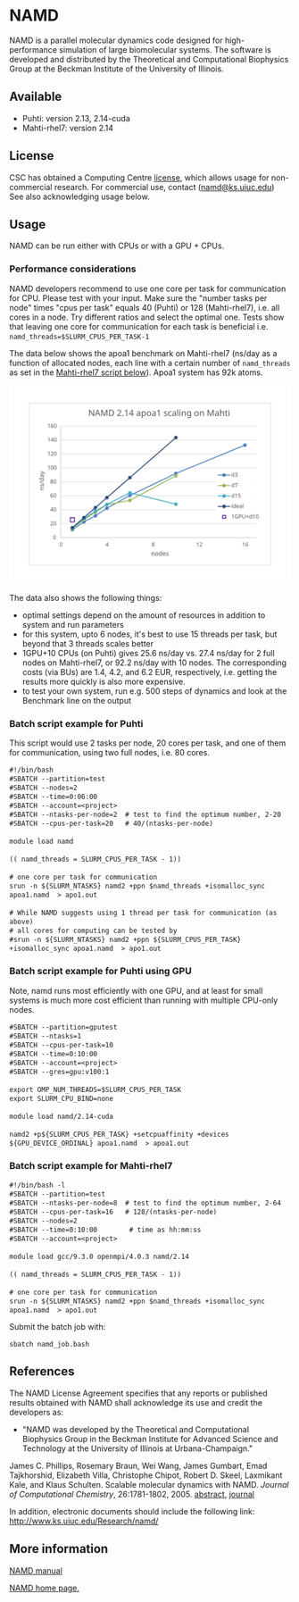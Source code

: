 # NAMD

NAMD is a parallel molecular dynamics code designed for high-performance
simulation of large biomolecular systems. The software is developed and
distributed by the Theoretical and Computational Biophysics Group at the
Beckman Institute of the University of Illinois.

## Available

* Puhti: version 2.13, 2.14-cuda
* Mahti-rhel7: version 2.14

## License

CSC has obtained a Computing Centre [license](https://www.ks.uiuc.edu/Research/namd/license.html),
which allows usage for non-commercial research. For commercial use, contact 
(namd@ks.uiuc.edu) See also acknowledging usage below.

## Usage

NAMD can be run either with CPUs or with a GPU + CPUs.

### Performance considerations

NAMD developers recommend to use one core per task for communication for CPU.
Please test with your input. Make sure the "number tasks per node" times 
"cpus per task" equals 40 (Puhti) or 128 (Mahti-rhel7), i.e. all cores in a node.
Try different ratios and select the optimal one. Tests show that leaving
one core for communication for each task is beneficial i.e. `namd_threads=$SLURM_CPUS_PER_TASK-1`

The data below shows the apoa1 benchmark on Mahti-rhel7 (ns/day as a function
of allocated nodes, each line with a certain number of `namd_threads`
as set in the [Mahti-rhel7 script below](#batch-script-example-for-mahti-rhel7)).
Apoa1 system has 92k atoms.

![NAMD Scaling on Mahti-rhel7](../img/namd_on_mahti_d.svg)

The data also shows the following things:

* optimal settings depend on the amount of resources in addition to system and run parameters
* for this system, upto 6 nodes, it's best to use 15 threads per task, but beyond that 3 threads scales better
* 1GPU+10 CPUs (on Puhti) gives 25.6 ns/day vs. 27.4 ns/day for 2 full nodes on Mahti-rhel7,
  or 92.2 ns/day with 10 nodes. The corresponding costs (via BUs) are 1.4, 4.2, and 
  6.2 EUR, respectively, i.e. getting the results more quickly is also more expensive.
* to test your own system, run e.g. 500 steps of dynamics and look at the Benchmark line on the output

### Batch script example for Puhti

This script would use 2 tasks per node, 20 cores per task,
and one of them for communication, using two full nodes, i.e. 80 cores.

```
#!/bin/bash 
#SBATCH --partition=test
#SBATCH --nodes=2             
#SBATCH --time=0:06:00        
#SBATCH --account=<project>
#SBATCH --ntasks-per-node=2  # test to find the optimum number, 2-20
#SBATCH --cpus-per-task=20   # 40/(ntasks-per-node)

module load namd

(( namd_threads = SLURM_CPUS_PER_TASK - 1))

# one core per task for communication
srun -n ${SLURM_NTASKS} namd2 +ppn $namd_threads +isomalloc_sync apoa1.namd  > apo1.out

# While NAMD suggests using 1 thread per task for communication (as above)
# all cores for computing can be tested by
#srun -n ${SLURM_NTASKS} namd2 +ppn ${SLURM_CPUS_PER_TASK} +isomalloc_sync apoa1.namd  > apo1.out
```
### Batch script example for Puhti using GPU

Note, namd runs most efficiently with one GPU, and at least for small systems
is much more cost efficient than running with multiple CPU-only nodes.

```
#SBATCH --partition=gputest
#SBATCH --ntasks=1         
#SBATCH --cpus-per-task=10  
#SBATCH --time=0:10:00     
#SBATCH --account=<project>
#SBATCH --gres=gpu:v100:1

export OMP_NUM_THREADS=$SLURM_CPUS_PER_TASK
export SLURM_CPU_BIND=none

module load namd/2.14-cuda

namd2 +p${SLURM_CPUS_PER_TASK} +setcpuaffinity +devices ${GPU_DEVICE_ORDINAL} apoa1.namd  > apoa1.out
```

### Batch script example for Mahti-rhel7

```
#!/bin/bash -l
#SBATCH --partition=test
#SBATCH --ntasks-per-node=8  # test to find the optimum number, 2-64
#SBATCH --cpus-per-task=16   # 128/(ntasks-per-node)
#SBATCH --nodes=2
#SBATCH --time=0:10:00        # time as hh:mm:ss
#SBATCH --account=<project>

module load gcc/9.3.0 openmpi/4.0.3 namd/2.14

(( namd_threads = SLURM_CPUS_PER_TASK - 1))

# one core per task for communication
srun -n ${SLURM_NTASKS} namd2 +ppn $namd_threads +isomalloc_sync apoa1.namd  > apo1.out
```

Submit the batch job with:

```
sbatch namd_job.bash
```

## References

The NAMD License Agreement specifies that any reports or published
results obtained with NAMD shall acknowledge its use and credit the
developers as:

-   "NAMD was developed by the Theoretical and Computational Biophysics
    Group in the Beckman Institute for Advanced Science and Technology
    at the University of Illinois at Urbana-Champaign."

James C. Phillips, Rosemary Braun, Wei Wang, James Gumbart, Emad
Tajkhorshid, Elizabeth Villa, Christophe Chipot, Robert D. Skeel,
Laxmikant Kale, and Klaus Schulten. Scalable molecular dynamics with
NAMD. *Journal of Computational Chemistry*, 26:1781-1802, 2005.
[abstract], [journal]  
  
In addition, electronic documents should include the following link:
<http://www.ks.uiuc.edu/Research/namd/>

## More information

[NAMD manual]

[NAMD home page.]


  [abstract]: http://www.ks.uiuc.edu/Publications/Papers/abstract.cgi?tbcode=PHIL2005
  [journal]: http://www3.interscience.wiley.com/cgi-bin/abstract/112102010/ABSTRACT
  [NAMD manual]: http://www.ks.uiuc.edu/Research/namd/current/ug/
  [NAMD home page.]: http://www.ks.uiuc.edu/Research/namd/

